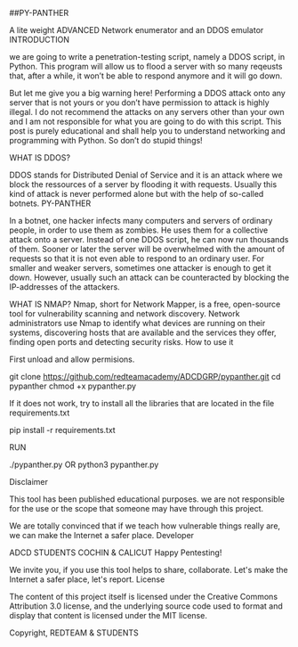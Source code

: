 ##PY-PANTHER

A lite weight ADVANCED Network enumerator and an DDOS emulator
INTRODUCTION

we are going to write a penetration-testing script, namely a DDOS script, in Python. This program will allow us to flood a server with so many reqeusts that, after a while, it won’t be able to respond anymore and it will go down.

But let me give you a big warning here! Performing a DDOS attack onto any server that is not yours or you don’t have permission to attack is highly illegal. I do not recommend the attacks on any servers other than your own and I am not responsible for what you are going to do with this script. This post is purely educational and shall help you to understand networking and programming with Python. So don’t do stupid things!

WHAT IS DDOS?

DDOS stands for Distributed Denial of Service and it is an attack where we block the ressources of a server by flooding it with requests. Usually this kind of attack is never performed alone but with the help of so-called botnets. PY-PANTHER

In a botnet, one hacker infects many computers and servers of ordinary people, in order to use them as zombies. He uses them for a collective attack onto a server. Instead of one DDOS script, he can now run thousands of them. Sooner or later the server will be overwhelmed with the amount of requests so that it is not even able to respond to an ordinary user. For smaller and weaker servers, sometimes one attacker is enough to get it down. However, usually such an attack can be counteracted by blocking the IP-addresses of the attackers.

WHAT IS NMAP? Nmap, short for Network Mapper, is a free, open-source tool for vulnerability scanning and network discovery. Network administrators use Nmap to identify what devices are running on their systems, discovering hosts that are available and the services they offer, finding open ports and detecting security risks.
How to use it

First unload and allow permisions.

git clone https://github.com/redteamacademy/ADCDGRP/pypanther.git
cd pypanther
chmod +x pypanther.py

If it does not work, try to install all the libraries that are located in the file requirements.txt

pip install -r requirements.txt

RUN

./pypanther.py
OR
python3 pypanther.py

Disclaimer

This tool has been published educational purposes. we are not responsible for the use or the scope that someone may have through this project.

We are totally convinced that if we teach how vulnerable things really are, we can make the Internet a safer place.
Developer

ADCD STUDENTS COCHIN & CALICUT
Happy Pentesting!

We invite you, if you use this tool helps to share, collaborate. Let's make the Internet a safer place, let's report.
License

The content of this project itself is licensed under the Creative Commons Attribution 3.0 license, and the underlying source code used to format and display that content is licensed under the MIT license.

Copyright, REDTEAM & STUDENTS
